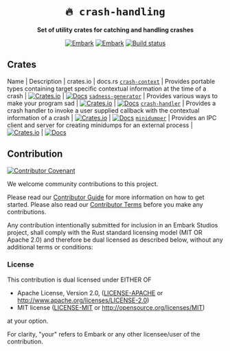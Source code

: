 <!-- Allow this file to not have a first line heading -->
<!-- markdownlint-disable-file MD041 -->

<!-- inline html -->
<!-- markdownlint-disable-file MD033 -->

<div align="center">

# `🔥 crash-handling`

**Set of utility crates for catching and handling crashes**

[![Embark](https://img.shields.io/badge/embark-open%20source-blueviolet.svg)](https://embark.dev)
[![Embark](https://img.shields.io/badge/discord-ark-%237289da.svg?logo=discord)](https://discord.gg/dAuKfZS)
[![Build status](https://github.com/EmbarkStudios/crash-handling/workflows/CI/badge.svg)](https://github.com/EmbarkStudios/crash-handling/actions)
<!-- [![Crates.io](https://img.shields.io/crates/v/rust-gpu.svg)](https://crates.io/crates/rust-gpu) -->
<!-- [![Docs](https://docs.rs/rust-gpu/badge.svg)](https://docs.rs/rust-gpu) -->
<!-- [![dependency status](https://deps.rs/repo/github/EmbarkStudios/rust-gpu/status.svg)](https://deps.rs/repo/github/EmbarkStudios/rust-gpu) -->

</div>

## Crates

Name | Description | crates.io | docs.rs
[`crash-context`](crash-context) | Provides portable types containing target specific contextual information at the time of a crash | [![Crates.io](https://img.shields.io/crates/v/crash-context.svg)](https://crates.io/crates/crash-context) | [![Docs](https://docs.rs/crash-context/badge.svg)](https://docs.rs/crash-context)
[`sadness-generator`](sadness-generator) | Provides various ways to make your program sad | [![Crates.io](https://img.shields.io/crates/v/sadness-generator.svg)](https://crates.io/crates/sadness-generator) | [![Docs](https://docs.rs/sadness-generator/badge.svg)](https://docs.rs/sadness-generator)
[`crash-handler`](crash-handler) | Provides a crash handler to invoke a user supplied callback with the contextual information of a crash | [![Crates.io](https://img.shields.io/crates/v/crash-handler.svg)](https://crates.io/crates/crash-handler) | [![Docs](https://docs.rs/crash-handler/badge.svg)](https://docs.rs/crash-handler)
[`minidumper`](minidumper) | Provides an IPC client and server for creating minidumps for an external process | [![Crates.io](https://img.shields.io/crates/v/minidumper.svg)](https://crates.io/crates/minidumper) | [![Docs](https://docs.rs/minidumper/badge.svg)](https://docs.rs/minidumper)

## Contribution

[![Contributor Covenant](https://img.shields.io/badge/contributor%20covenant-v1.4-ff69b4.svg)](CODE_OF_CONDUCT.md)

We welcome community contributions to this project.

Please read our [Contributor Guide](CONTRIBUTING.md) for more information on how to get started.
Please also read our [Contributor Terms](CONTRIBUTING.md#contributor-terms) before you make any contributions.

Any contribution intentionally submitted for inclusion in an Embark Studios project, shall comply with the Rust standard licensing model (MIT OR Apache 2.0) and therefore be dual licensed as described below, without any additional terms or conditions:

### License

This contribution is dual licensed under EITHER OF

- Apache License, Version 2.0, ([LICENSE-APACHE](LICENSE-APACHE) or <http://www.apache.org/licenses/LICENSE-2.0>)
- MIT license ([LICENSE-MIT](LICENSE-MIT) or <http://opensource.org/licenses/MIT>)

at your option.

For clarity, "your" refers to Embark or any other licensee/user of the contribution.
